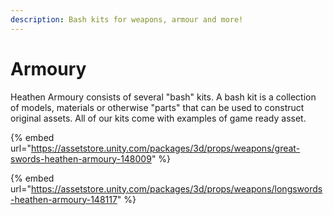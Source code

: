 ```yaml
---
description: Bash kits for weapons, armour and more!
---
```


# Armoury

Heathen Armoury consists of several "bash" kits. A bash kit is a collection of models, materials or otherwise "parts" that can be used to construct original assets. All of our kits come with examples of game ready asset.

{% embed url="https://assetstore.unity.com/packages/3d/props/weapons/great-swords-heathen-armoury-148009" %}

{% embed url="https://assetstore.unity.com/packages/3d/props/weapons/longswords-heathen-armoury-148117" %}

